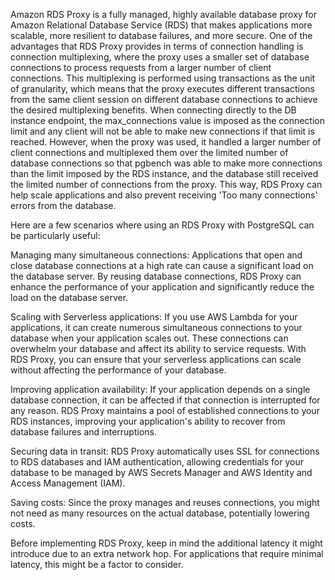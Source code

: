 Amazon RDS Proxy is a fully managed, highly available database proxy for Amazon Relational Database Service (RDS) that makes applications more scalable, more resilient to database failures, and more secure. One of the advantages that RDS Proxy provides in terms of connection handling is connection multiplexing, where the proxy uses a smaller set of database connections to process requests from a larger number of client connections. This multiplexing is performed using transactions as the unit of granularity, which means that the proxy executes different transactions from the same client session on different database connections to achieve the desired multiplexing benefits. When connecting directly to the DB instance endpoint, the max_connections value is imposed as the connection limit and any client will not be able to make new connections if that limit is reached. However, when the proxy was used, it handled a larger number of client connections and multiplexed them over the limited number of database connections so that pgbench was able to make more connections than the limit imposed by the RDS instance, and the database still received the limited number of connections from the proxy. This way, RDS Proxy can help scale applications and also prevent receiving 'Too many connections' errors from the database.

Here are a few scenarios where using an RDS Proxy with PostgreSQL can be particularly useful:

Managing many simultaneous connections: Applications that open and close database connections at a high rate can cause a significant load on the database server. By reusing database connections, RDS Proxy can enhance the performance of your application and significantly reduce the load on the database server.

Scaling with Serverless applications: If you use AWS Lambda for your applications, it can create numerous simultaneous connections to your database when your application scales out. These connections can overwhelm your database and affect its ability to service requests. With RDS Proxy, you can ensure that your serverless applications can scale without affecting the performance of your database.

Improving application availability: If your application depends on a single database connection, it can be affected if that connection is interrupted for any reason. RDS Proxy maintains a pool of established connections to your RDS instances, improving your application's ability to recover from database failures and interruptions.

Securing data in transit: RDS Proxy automatically uses SSL for connections to RDS databases and IAM authentication, allowing credentials for your database to be managed by AWS Secrets Manager and AWS Identity and Access Management (IAM).

Saving costs: Since the proxy manages and reuses connections, you might not need as many resources on the actual database, potentially lowering costs.

Before implementing RDS Proxy, keep in mind the additional latency it might introduce due to an extra network hop. For applications that require minimal latency, this might be a factor to consider.
